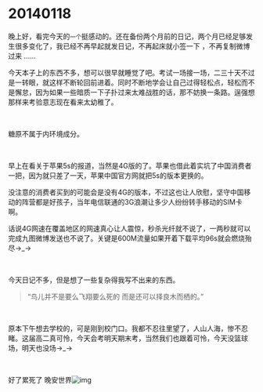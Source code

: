 # 20140118

晚上好，看完今天的`一个`挺感动的。还在备份两个月前的日记，两个月已经足够发生很多变化了，我已经不再早起就发日记，不再起床就小签一下 ，不再复制微博过来 ……

今天本子上的东西不多，想可以很早就睡觉了吧。考试一场接一场，二三十天不过是一转眼，就这样不断轮回前进着。同时不断地学会让自己过得轻松点，轻松而不是懈怠，因为如果一些暗质一下子扑过来太难战胜的话，那不妨换一条路。逞强想那样来考验意志现在看来太幼稚了。

<br>

糖原不属于内环境成分。

<br/>

早上在看关于苹果5s的报道，当然是4G版的了。苹果也借此着实坑了中国消费者一把，因为就只差了一天，苹果中国官方网就把5s的版本更换的。

没注意的消费者买到的可能会是没有4G的版本，不过这也让人欣慰，坚守中国移动的阵营都是好孩子，当年电信联通的3G浪潮让多少人纷纷转手移动的SIM卡啊。

话说4G网速在覆盖地区的网速真心让人震惊，秒杀光纤就不说了，一两秒就可以完成九图微博发送也不说了。关键是600M流量如果开着下载平均96s就会燃烧殆尽→_→

<br/>

今天日记不多，但是想了一些复杂得我写不出来的东西。

<bt/>

> “鸟儿并不是要么飞翔要么死的 而是还可以择良木而栖的。”

<br/>

原本下午想去学校的，可是刚到校门口。我都不忍往里望了，人山人海，惨不忍睹。这届高二真可怜，今天会考明天期末考，当然我们也跟着可怜，今天没篮球场，明天也没场→_→

<br/>

好了累死了 晚安世界![img](http://qzonestyle.gtimg.cn/qzone/em/e175.png)

